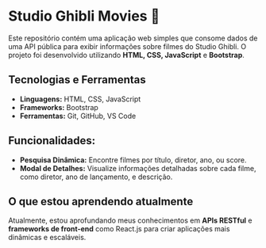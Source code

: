 # Studio Ghibli Movies 🎥

Este repositório contém uma aplicação web simples que consome dados de uma API pública para exibir informações sobre filmes do Studio Ghibli. O projeto foi desenvolvido utilizando **HTML, CSS, JavaScript** e **Bootstrap**.

## Tecnologias e Ferramentas
- **Linguagens:** HTML, CSS, JavaScript
- **Frameworks:** Bootstrap
- **Ferramentas:** Git, GitHub, VS Code

## Funcionalidades:
- **Pesquisa Dinâmica:** Encontre filmes por título, diretor, ano, ou score.
- **Modal de Detalhes:** Visualize informações detalhadas sobre cada filme, como diretor, ano de lançamento, e descrição.

## O que estou aprendendo atualmente
Atualmente, estou aprofundando meus conhecimentos em **APIs RESTful** e **frameworks de front-end** como React.js para criar aplicações mais dinâmicas e escaláveis.
